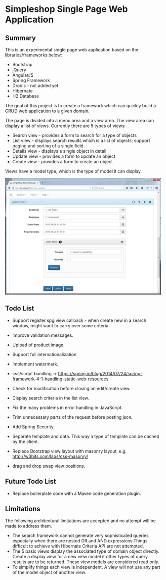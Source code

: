 Simpleshop Single Page Web Application
=======

Summary
-----------
This is an experimental single page web application based on the libraries/frameworks below:

* Bootstrap
* jQuery
* AngularJS
* Spring Framework
* Drools - not added yet
* Hibernate
* H2 Database

The goal of this project is to create a framework which can quickly build a CRUD web application to a given domain. 

The page is divided into a menu area and a view area. The view area can display a list of views. Currently there are 5 types of views:
* Search view - provides a form to search for a type of objects
* List view - displays search results which is a list of objects; support paging and sorting of a single field.
* Details view - displays a single object in detail
* Update view - provides a form to update an object
* Create view - provides a form to create an object

Views have a model type, which is the type of model it can display.

<img src="img/screenshot1.png">

Todo List
-----------
 * Support register spg view callback - when create new in a search window, might want to carry over some criteria.
 * Improve validation messages.
 * Upload of product image. 
 * Support full internationalization.
 * Implement watermark.
 * css/script bundling -> https://spring.io/blog/2014/07/24/spring-framework-4-1-handling-static-web-resources
 * Check for modification before closing an edit/create view.

 * Display search criteria in the list view.
 * Fix the many problems in error handling in JavaScript.

 * Trim unnecessary parts of the request before posting json.
 * Add Spring Security.
 * Separate template and data. This way a type of template can be cached by the client.

 * Replace Bootstrap view layout with masonry layout, e.g. http://w3bits.com/labs/css-masonry/
 * drag and drop swap view positions.

Future Todo List 
-----------
 * Replace boilerplate code with a Maven code generation plugin.

Limitations
-----------
The following architectural limitations are accepted and no attempt will be made to address them.

* The search framework cannot generate very sophisticated queries especially when there are nested OR and AND expressions.Things difficult to achieve with Hibernate Criteria API are not attempted.
* The 5 basic views display the associated type of domain object directly. Create a display view for a new view model if other types of query results are to be returned. These view models are considered read only. 
* To simplify things each view is independent. A view will not use any part of the model object of another view. 







